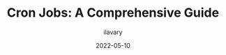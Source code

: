 ---
author: ilavary
date: 2022-05-10
permalink: false
publisher: sitepointdotcom
tags:
  - guides
  - cron
  - automation
target_url: https://www.sitepoint.com/cron-jobs/
title: "Cron Jobs: A Comprehensive Guide"
---